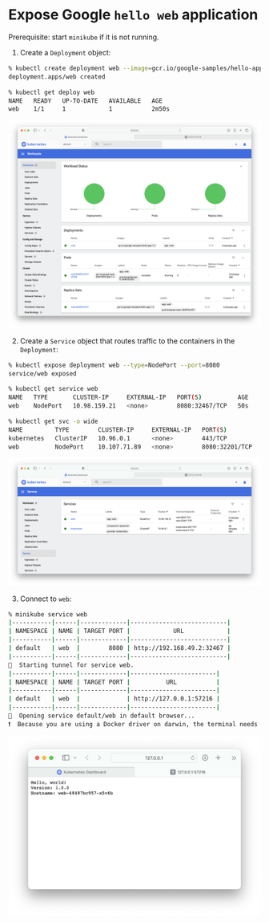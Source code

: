# Expose Google `hello web` application

Prerequisite: start `minikube` if it is not running.

1. Create a `Deployment` object:

```bash
% kubectl create deployment web --image=gcr.io/google-samples/hello-app:1.0
deployment.apps/web created
```

```bash
% kubectl get deploy web
NAME   READY   UP-TO-DATE   AVAILABLE   AGE
web    1/1     1            1           2m50s
```

![web content](./img/02_deployment.png)

2. Create a `Service` object that routes traffic to the containers in the `Deployment`:

```bash
% kubectl expose deployment web --type=NodePort --port=8080
service/web exposed
```

```bash
% kubectl get service web
NAME   TYPE       CLUSTER-IP     EXTERNAL-IP   PORT(S)          AGE
web    NodePort   10.98.159.21   <none>        8080:32467/TCP   50s
```

```bash
% kubectl get svc -o wide
NAME         TYPE        CLUSTER-IP     EXTERNAL-IP   PORT(S)          AGE     SELECTOR
kubernetes   ClusterIP   10.96.0.1      <none>        443/TCP          41m     <none>
web          NodePort    10.107.71.89   <none>        8080:32201/TCP   2m35s   app=web
```

![web content](./img/02_web.png)

3. Connect to `web`:

```bash
% minikube service web
|-----------|------|-------------|---------------------------|
| NAMESPACE | NAME | TARGET PORT |            URL            |
|-----------|------|-------------|---------------------------|
| default   | web  |        8080 | http://192.168.49.2:32467 |
|-----------|------|-------------|---------------------------|
🏃  Starting tunnel for service web.
|-----------|------|-------------|------------------------|
| NAMESPACE | NAME | TARGET PORT |          URL           |
|-----------|------|-------------|------------------------|
| default   | web  |             | http://127.0.0.1:57216 |
|-----------|------|-------------|------------------------|
🎉  Opening service default/web in default browser...
❗  Because you are using a Docker driver on darwin, the terminal needs to be open to run it.
```

![web content](./img/02_web_content.png)
